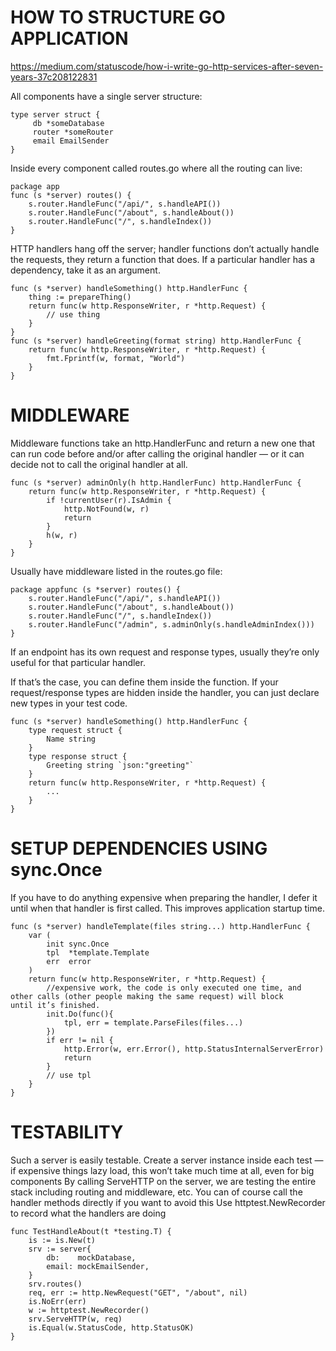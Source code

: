 # HOW TO STRUCTURE GO APPLICATION
https://medium.com/statuscode/how-i-write-go-http-services-after-seven-years-37c208122831

All components have a single server structure:
```
type server struct {
     db *someDatabase
     router *someRouter
     email EmailSender
}
```

Inside every component called routes.go where all the routing can live:
```
package app
func (s *server) routes() {
    s.router.HandleFunc("/api/", s.handleAPI())
    s.router.HandleFunc("/about", s.handleAbout())
    s.router.HandleFunc("/", s.handleIndex())
}
```
HTTP handlers hang off the server; handler functions don’t actually handle the requests, they return a function that does. If a particular handler has a dependency, take it as an argument.
```
func (s *server) handleSomething() http.HandlerFunc {
    thing := prepareThing()
    return func(w http.ResponseWriter, r *http.Request) {
        // use thing        
    }
}
func (s *server) handleGreeting(format string) http.HandlerFunc {
    return func(w http.ResponseWriter, r *http.Request) {
        fmt.Fprintf(w, format, "World")
    }
}
```

# MIDDLEWARE

Middleware functions take an http.HandlerFunc and return a new one that can run code before and/or after calling the original handler — or it can decide not to call the original handler at all.
```
func (s *server) adminOnly(h http.HandlerFunc) http.HandlerFunc {
    return func(w http.ResponseWriter, r *http.Request) {
        if !currentUser(r).IsAdmin {
            http.NotFound(w, r)
            return
        }
        h(w, r)
    }
}
```

Usually have middleware listed in the routes.go file:
```
package appfunc (s *server) routes() {
    s.router.HandleFunc("/api/", s.handleAPI())
    s.router.HandleFunc("/about", s.handleAbout())
    s.router.HandleFunc("/", s.handleIndex())
    s.router.HandleFunc("/admin", s.adminOnly(s.handleAdminIndex()))
}
```
If an endpoint has its own request and response types, usually they’re only useful for that particular handler.

If that’s the case, you can define them inside the function. If your request/response types are hidden inside the handler, you can just declare new types in your test code.
```
func (s *server) handleSomething() http.HandlerFunc {
    type request struct {
        Name string
    }
    type response struct {
        Greeting string `json:"greeting"`
    }
    return func(w http.ResponseWriter, r *http.Request) {
        ...
    }
}
```
# SETUP DEPENDENCIES USING sync.Once

If you have to do anything expensive when preparing the handler, I defer it until when that handler is first called. This improves application startup time.
```
func (s *server) handleTemplate(files string...) http.HandlerFunc {
    var (
        init sync.Once
        tpl  *template.Template
        err  error
    )
    return func(w http.ResponseWriter, r *http.Request) {
        //expensive work, the code is only executed one time, and other calls (other people making the same request) will block           until it’s finished.
        init.Do(func(){
            tpl, err = template.ParseFiles(files...)
        })
        if err != nil {
            http.Error(w, err.Error(), http.StatusInternalServerError)
            return
        }
        // use tpl
    }
}
```

# TESTABILITY

Such a server is easily testable. 
Create a server instance inside each test — if expensive things lazy load, this won’t take much time at all, even for big components
By calling ServeHTTP on the server, we are testing the entire stack including routing and middleware, etc. You can of course call the handler methods directly if you want to avoid this
Use httptest.NewRecorder to record what the handlers are doing
```
func TestHandleAbout(t *testing.T) {
    is := is.New(t)
    srv := server{
        db:    mockDatabase,
        email: mockEmailSender,
    }
    srv.routes()
    req, err := http.NewRequest("GET", "/about", nil)
    is.NoErr(err)
    w := httptest.NewRecorder()
    srv.ServeHTTP(w, req)
    is.Equal(w.StatusCode, http.StatusOK)
}
```
